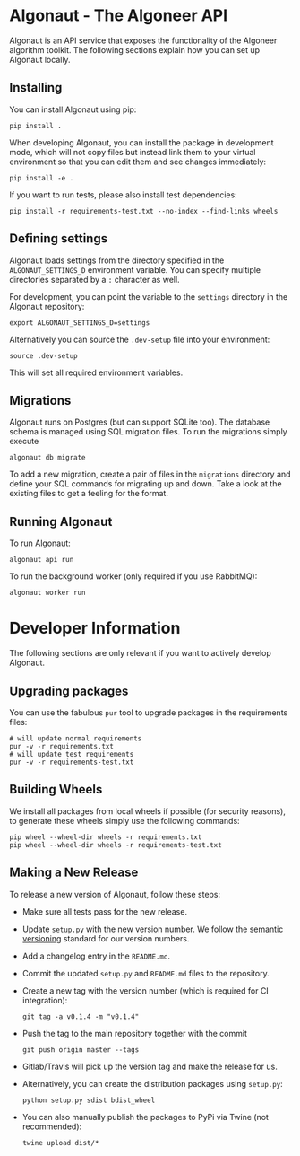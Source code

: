 # Algonaut - The Algoneer API

Algonaut is an API service that exposes the functionality of
the Algoneer algorithm toolkit. The following sections explain how you can
set up Algonaut locally.

## Installing

You can install Algonaut using pip:

    pip install .

When developing Algonaut, you can install the package in development mode,
which will not copy files but instead link them to your virtual environment
so that you can edit them and see changes immediately:

    pip install -e .

If you want to run tests, please also install test dependencies:

    pip install -r requirements-test.txt --no-index --find-links wheels

## Defining settings

Algonaut loads settings from the directory specified in the `ALGONAUT_SETTINGS_D`
environment variable. You can specify multiple directories separated by
a `:` character as well.

For development, you can point the variable to the `settings` directory in
the Algonaut repository:

    export ALGONAUT_SETTINGS_D=settings

Alternatively you can source the `.dev-setup` file into your environment:

    source .dev-setup

This will set all required environment variables.

## Migrations

Algonaut runs on Postgres (but can support SQLite too). The database schema is
managed using SQL migration files. To run the migrations simply execute

    algonaut db migrate

To add a new migration, create a pair of files in the `migrations` directory
and define your SQL commands for migrating up and down. Take a look at the
existing files to get a feeling for the format.

## Running Algonaut

To run Algonaut:

    algonaut api run

To run the background worker (only required if you use RabbitMQ):

    algonaut worker run

# Developer Information

The following sections are only relevant if you want to actively develop Algonaut.

## Upgrading packages

You can use the fabulous `pur` tool to upgrade packages in the requirements files:

    # will update normal requirements
    pur -v -r requirements.txt
    # will update test requirements
    pur -v -r requirements-test.txt

## Building Wheels

We install all packages from local wheels if possible (for security reasons), to
generate these wheels simply use the following commands:

    pip wheel --wheel-dir wheels -r requirements.txt
    pip wheel --wheel-dir wheels -r requirements-test.txt

## Making a New Release

To release a new version of Algonaut, follow these steps:

* Make sure all tests pass for the new release.
* Update `setup.py` with the new version number. We follow the
  [semantic versioning](https://semver.org/) standard for our version
  numbers.
* Add a changelog entry in the `README.md`.
* Commit the updated `setup.py` and `README.md` files to the repository.
* Create a new tag with the version number (which is required for CI integration):

      git tag -a v0.1.4 -m "v0.1.4"
* Push the tag to the main repository together with the commit

      git push origin master --tags
* Gitlab/Travis will pick up the version tag and make the release for us.
* Alternatively, you can create the distribution packages using `setup.py`:

      python setup.py sdist bdist_wheel
* You can also manually publish the packages to PyPi via Twine
  (not recommended):
  
      twine upload dist/*
